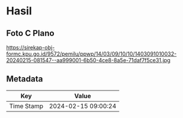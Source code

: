 # Hasil

## Foto C Plano

https://sirekap-obj-formc.kpu.go.id/9572/pemilu/ppwp/14/03/09/10/10/1403091010032-20240215-081547--aa999001-6b50-4ce8-8a5e-71daf7f5ce31.jpg


## Metadata

| Key        | Value               |
| ---------- | ------------------- |
| Time Stamp | 2024-02-15 09:00:24 |



